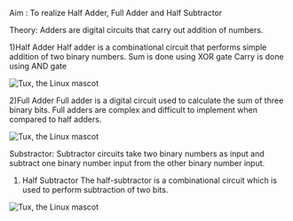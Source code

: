 Aim : To realize Half Adder, Full Adder and Half Subtractor

Theory:
Adders are digital circuits that carry out addition of numbers.

 1)Half Adder
Half adder is a combinational circuit that performs simple addition of two binary numbers.
Sum is done using XOR gate
Carry is done using AND gate

 ![Tux, the Linux mascot](https://de-iitr.vlabs.ac.in/exp/half-full-adder/images/2.2.png)

2)Full Adder
Full adder is a digital circuit used to calculate the sum of three binary bits.
Full adders are complex and difficult to implement when compared to half adders.

 ![Tux, the Linux mascot](https://de-iitr.vlabs.ac.in/exp/half-full-adder/images/2.2.png)

Substractor:
Subtractor circuits take two binary numbers as input and subtract one binary number input from the other binary number input.

1) Half Subtractor
The half-subtractor is a combinational circuit which is used to perform subtraction of two bits.

 ![Tux, the Linux mascot](https://de-iitr.vlabs.ac.in/exp/half-full-adder/images/2.2.png)

